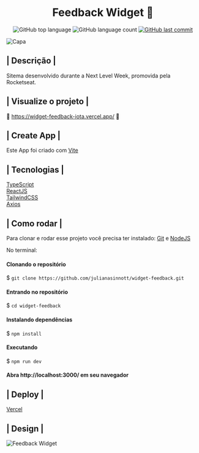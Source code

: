 <h1 align='center'> Feedback Widget 💬 </h1>

<p align="center">
  <img alt="GitHub top language" src="https://img.shields.io/github/languages/top/julianasinnott/widget-feedback.svg?color=633BBC">

  <img alt="GitHub language count" src="https://img.shields.io/github/languages/count/julianasinnott/widget-feedback.svg?color=633BBC">
  
  <a href="https://github.com/julianasinnott/widget-feedback/commits/main">
    <img alt="GitHub last commit" src="https://img.shields.io/github/last-commit/julianasinnott/widget-feedback.svg?color=633BBC">
  </a>
</p>

![Capa](https://user-images.githubusercontent.com/100887684/173418358-f59f0c68-593a-4acc-93cc-b7933496d4d7.png)

## | Descrição |

Sitema desenvolvido durante a Next Level Week, promovida pela Rocketseat.

## | Visualize o projeto |

🔗 https://widget-feedback-iota.vercel.app/ 🔗

## | Create App |

Este App foi criado com [Vite](https://vitejs.dev/) <br>

## | Tecnologias |

[TypeScript](https://www.typescriptlang.org/) <br>
[ReactJS](https://reactjs.org/) <br>
[TailwindCSS](https://tailwindcss.com/) <br>
[Axios](https://axios-http.com/) <br>

## | Como rodar |

Para clonar e rodar esse projeto você precisa ter instalado: [Git](https://git-scm.com/) e [NodeJS](https://nodejs.org/en/) 

No terminal:

#### Clonando o repositório
$ `git clone https://github.com/julianasinnott/widget-feedback.git`

#### Entrando no repositório
$ `cd widget-feedback`

#### Instalando dependências
$ `npm install`

#### Executando
$ `npm run dev`

#### Abra http://localhost:3000/ em seu navegador 

## | Deploy |

[Vercel](https://vercel.com/)

## | Design |

![Feedback Widget](https://user-images.githubusercontent.com/100887684/173417814-9ef88437-7008-433b-b3f3-02749699a1da.png)


